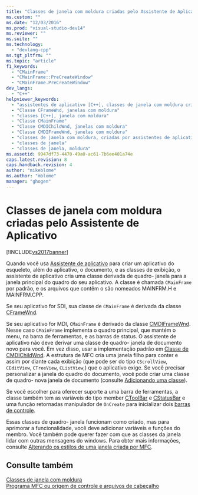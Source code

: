 ```yaml
---
title: "Classes de janela com moldura criadas pelo Assistente de Aplicativo | Microsoft Docs"
ms.custom: ""
ms.date: "12/03/2016"
ms.prod: "visual-studio-dev14"
ms.reviewer: ""
ms.suite: ""
ms.technology: 
  - "devlang-cpp"
ms.tgt_pltfrm: ""
ms.topic: "article"
f1_keywords: 
  - "CMainFrame"
  - "CMainFrame::PreCreateWindow"
  - "CMainFrame.PreCreateWindow"
dev_langs: 
  - "C++"
helpviewer_keywords: 
  - "assistentes de aplicativo [C++], classes de janela com moldura criadas por"
  - "Classe CFrameWnd, janelas com moldura"
  - "classes [C++], janela com moldura"
  - "Classe CMainFrame"
  - "Classe CMDIChildWnd, janelas com moldura"
  - "Classe CMDIFrameWnd, janelas com moldura"
  - "classes de janela com moldura, criadas por assistentes de aplicativo"
  - "classes de janela"
  - "classes de janela, moldura"
ms.assetid: 9947df73-4470-49a0-ac61-7b6ee401a74e
caps.latest.revision: 8
caps.handback.revision: 4
author: "mikeblome"
ms.author: "mblome"
manager: "ghogen"
---
```

# Classes de janela com moldura criadas pelo Assistente de Aplicativo
[!INCLUDE[vs2017banner](../assembler/inline/includes/vs2017banner.md)]

Quando você usa [Assistente de aplicativo](../ide/creating-desktop-projects-by-using-application-wizards.md) para criar um aplicativo do esqueleto, além do aplicativo, o documento, e as classes de exibição, o assistente de aplicativo cria uma classe derivada de quadro\- janela para a janela principal do quadro do seu aplicativo.  A classe é chamada `CMainFrame` por padrão, e os arquivos que contêm o são nomeados MAINFRM.H e MAINFRM.CPP.  
  
 Se seu aplicativo for SDI, sua classe de `CMainFrame` é derivada da classe [CFrameWnd](../mfc/reference/cframewnd-class.md).  
  
 Se seu aplicativo for MDI, `CMainFrame` é derivado da classe [CMDIFrameWnd](../mfc/reference/cmdiframewnd-class.md).  Nesse caso `CMainFrame` implementa o quadro principal, que mantém o menu, na barra de ferramentas, e as barras de status.  O assistente de aplicativo não deve derivar uma classe de quadro\- janela de documento novo para você.  Em vez disso, usar a implementação padrão em [Classe de CMDIChildWnd](../mfc/reference/cmdichildwnd-class.md).  A estrutura de MFC cria uma janela filho para conter e assim por diante cada exibição \(que pode ser do tipo `CScrollView`, `CEditView`, `CTreeView`, `CListView`,\) que o aplicativo exige.  Se você precisar personalizar a janela do quadro do documento, você pode criar uma classe de quadro\- nova janela de documento \(consulte [Adicionando uma classe](../Topic/Adding%20a%20Class%20\(Visual%20C++\).md)\).  
  
 Se você escolher para oferecer suporte a uma barra de ferramentas, a classe também tem as variáveis do tipo member [CToolBar](../mfc/reference/ctoolbar-class.md) e [CStatusBar](../mfc/reference/cstatusbar-class.md) e uma função retornadas manipulador de `OnCreate` para inicializar dois [barras de controle](../Topic/Control%20Bars.md).  
  
 Essas classes de quadro\- janela funcionam como criado, mas para aprimorar a funcionalidade, você deve adicionar variáveis e funções do membro.  Você também pode querer fazer com que as classes da janela lidar com outras mensagens do windows.  Para obter mais informações, consulte [Alterando os estilos de uma janela criada por MFC](../Topic/Changing%20the%20Styles%20of%20a%20Window%20Created%20by%20MFC.md).  
  
## Consulte também  
 [Classes de janela com moldura](../mfc/frame-window-classes.md)   
 [Programa MFC ou origem de controle e arquivos de cabeçalho](../ide/mfc-program-or-control-source-and-header-files.md)